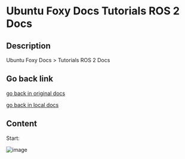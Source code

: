 # Ubuntu Foxy Docs Tutorials ROS 2 Docs

## Description

Ubuntu Foxy Docs > Tutorials ROS 2 Docs

## Go back link

[go back in original docs](https://docs.ros.org/en/foxy/Installation/Ubuntu-Install-Debians.html#next-steps-after-installing)

[go back in local docs](https://docs.ros.org/en/foxy/Installation/Ubuntu-Install-Debians.html#next-steps-after-installing)

## Content

Start:

![image](https://github.com/user-attachments/assets/2cfcbe3a-2c64-49cd-9a3e-545fe4a87675)
